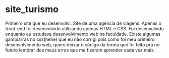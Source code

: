 # site_turismo
Primeiro site que eu desenvolvi.
Site de uma agência de viagens.
Apenas o front-end foi desenvolvido utilizando apenas HTML e CSS.
Foi desenvolvido enquanto eu estudava desenvolvimento web na faculdade.
Existe algumas gambiarras no css(hehe) que eu não corrigi pois como foi meu primeiro desenvolvimento web, quero deixar o código da forma que foi feito pra no futuro lembrar dos meus erros que me fizeram aprender cada vez mais.
